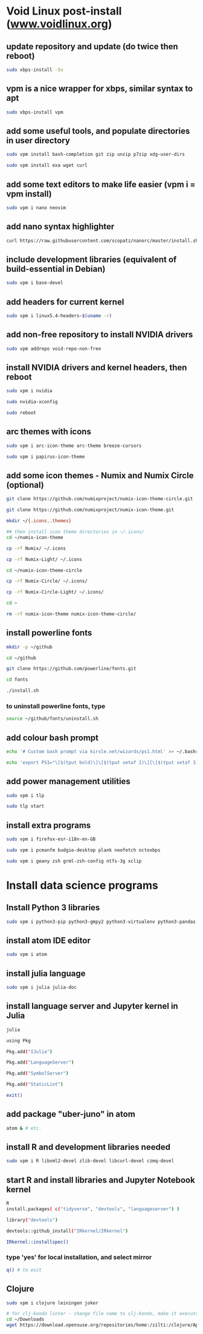 # Void Linux post-install (www.voidlinux.org)
## update repository and update (do twice then reboot)
```sh
sudo xbps-install -Su
```
## vpm is a nice wrapper for xbps, similar syntax to apt
```sh
sudo xbps-install vpm
```
## add some useful tools, and populate directories in user directory 
```sh
sudo vpm install bash-completion git zip unzip p7zip xdg-user-dirs

sudo vpm install exa wget curl
```
## add some text editors to make life easier (vpm i = vpm install)
```sh
sudo vpm i nano neovim
```
## add nano syntax highlighter
```sh
curl https://raw.githubusercontent.com/scopatz/nanorc/master/install.sh | sh
```
## include development libraries (equivalent of build-essential in Debian)
```sh
sudo vpm i base-devel
```
## add headers for current kernel
```sh
sudo vpm i linux5.4-headers-$(uname -r)
```
## add non-free repository to install NVIDIA drivers
```sh
sudo vpm addrepo void-repo-non-free 
```
## install NVIDIA drivers and kernel headers, then reboot
```sh
sudo vpm i nvidia

sudo nvidia-xconfig

sudo reboot
```
## arc themes with icons
```sh
sudo vpm i arc-icon-theme arc-theme breeze-cursors

sudo vpm i papirus-icon-theme
```
## add some icon themes - Numix and Numix Circle (optional)
```sh
git clone https://github.com/numixproject/numix-icon-theme-circle.git

git clone https://github.com/numixproject/numix-icon-theme.git

mkdir ~/{.icons,.themes}

## then install icon theme directories in ~/.icons/
cd ~/numix-icon-theme

cp -rf Numix/ ~/.icons

cp -rf Numix-Light/ ~/.icons

cd ~/numix-icon-theme-circle

cp -rf Numix-Circle/ ~/.icons/

cp -rf Numix-Circle-Light/ ~/.icons/

cd ~

rm -rf numix-icon-theme numix-icon-theme-circle/
```
## install powerline fonts
```sh
mkdir -p ~/github

cd ~/github

git clone https://github.com/powerline/fonts.git

cd fonts

./install.sh
```
### to uninstall powerline fonts, type
```sh
source ~/github/fonts/uninstall.sh
```
## add colour bash prompt
```sh
echo '# Custom bash prompt via kirsle.net/wizards/ps1.html' >> ~/.bashrc

echo 'export PS1="\[$(tput bold)\]\[$(tput setaf 1)\][\[$(tput setaf 3)\]\u\[$(tput setaf 2)\]@\[$(tput setaf 4)\]\h \[$(tput setaf 5)\]\w\[$(tput setaf 1)\]]\[$(tput setaf 7)\]\\$ \[$(tput sgr0)\]"' >> ~/.bashrc
```
## add power management utilities
```sh
sudo vpm i tlp

sudo tlp start
```
## install extra programs
```sh
sudo vpm i firefox-esr-i18n-en-GB 

sudo vpm i pcmanfm budgie-desktop plank neofetch octoxbps

sudo vpm i geany zsh grml-zsh-config ntfs-3g xclip
```
# Install data science programs

## Install Python 3 libraries
```sh
sudo vpm i python3-pip python3-gmpy2 python3-virtualenv python3-pandas python3-scikit-learn python3-matplotlib python3-jupyter
```
## install atom IDE editor
```sh
sudo vpm i atom
```
## install julia language
```sh
sudo vpm i julia julia-doc
```
## install language server and Jupyter kernel in Julia
```sh
julia

using Pkg

Pkg.add("IJulia")

Pkg.add("LanguageServer")

Pkg.add("SymbolServer")

Pkg.add("StaticLint")

exit()
```
## add package "uber-juno" in atom
```sh
atom & # etc.
```
## install R and development libraries needed
```sh
sudo vpm i R libxml2-devel zlib-devel libcurl-devel czmq-devel
```
## start R and install libraries and Jupyter Notebook kernel
```sh
R
install.packages( c("tidyverse", "devtools", "languageserver") )

library("devtools")

devtools::github_install("IRkernel/IRkernel")

IRkernel::installspec()
```
### type 'yes' for local installation, and select mirror
```sh
q() # to exit
```
## Clojure
```sh
sudo vpm i clojure leiningen joker

# for clj-kondo linter - change file name to clj-kondo, make it executable and move to directory on PATH
cd ~/Downloads
wget https://download.opensuse.org/repositories/home:/zilti:/clojure/AppImage/clj-kondo-latest-x86_64.AppImage
```
